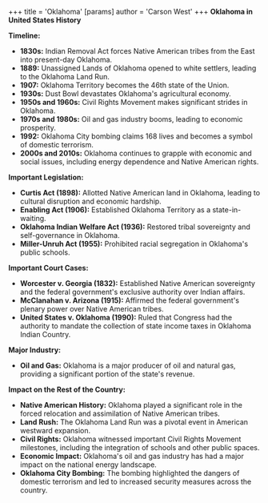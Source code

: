 +++
 title = 'Oklahoma'
[params]
	author = 'Carson West'
+++
**Oklahoma in United States History**

**Timeline:**

* **1830s:** Indian Removal Act forces Native American tribes from the East into present-day Oklahoma.
* **1889:** Unassigned Lands of Oklahoma opened to white settlers, leading to the Oklahoma Land Run.
* **1907:** Oklahoma Territory becomes the 46th state of the Union.
* **1930s:** Dust Bowl devastates Oklahoma's agricultural economy.
* **1950s and 1960s:** Civil Rights Movement makes significant strides in Oklahoma.
* **1970s and 1980s:** Oil and gas industry booms, leading to economic prosperity.
* **1992:** Oklahoma City bombing claims 168 lives and becomes a symbol of domestic terrorism.
* **2000s and 2010s:** Oklahoma continues to grapple with economic and social issues, including energy dependence and Native American rights.

**Important Legislation:**

* **Curtis Act (1898):** Allotted Native American land in Oklahoma, leading to cultural disruption and economic hardship.
* **Enabling Act (1906):** Established Oklahoma Territory as a state-in-waiting.
* **Oklahoma Indian Welfare Act (1936):** Restored tribal sovereignty and self-governance in Oklahoma.
* **Miller-Unruh Act (1955):** Prohibited racial segregation in Oklahoma's public schools.

**Important Court Cases:**

* **Worcester v. Georgia (1832):** Established Native American sovereignty and the federal government's exclusive authority over Indian affairs.
* **McClanahan v. Arizona (1915):** Affirmed the federal government's plenary power over Native American tribes.
* **United States v. Oklahoma (1990):** Ruled that Congress had the authority to mandate the collection of state income taxes in Oklahoma Indian Country.

**Major Industry:**

* **Oil and Gas:** Oklahoma is a major producer of oil and natural gas, providing a significant portion of the state's revenue.

**Impact on the Rest of the Country:**

* **Native American History:** Oklahoma played a significant role in the forced relocation and assimilation of Native American tribes.
* **Land Rush:** The Oklahoma Land Run was a pivotal event in American westward expansion.
* **Civil Rights:** Oklahoma witnessed important Civil Rights Movement milestones, including the integration of schools and other public spaces.
* **Economic Impact:** Oklahoma's oil and gas industry has had a major impact on the national energy landscape.
* **Oklahoma City Bombing:** The bombing highlighted the dangers of domestic terrorism and led to increased security measures across the country.